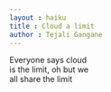 ```yaml
---
layout : haiku
title : Cloud a limit
author : Tejali Gangane
---
```




Everyone says cloud <br>
is the limit, oh but we <br>
all share the limit <br>
